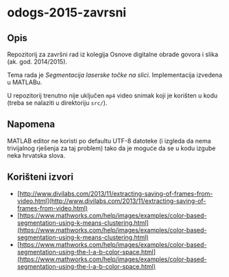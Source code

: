 ﻿# odogs-2015-zavrsni

## Opis

Repozitorij za završni rad iz kolegija Osnove digitalne obrade govora i slika (ak. god. 2014/2015).

Tema rada je *Segmentacija laserske točke na slici*. Implementacija izvedena u MATLABu.

U repozitorij trenutno nije uključen `mp4` video snimak koji je korišten u kodu (treba se nalaziti u direktoriju `src/`).

## Napomena

MATLAB editor ne koristi po defaultu UTF-8 datoteke (i izgleda da nema trivijalnog rješenja za taj problem) tako da je moguće da se u kodu izgube neka hrvatska slova.

## Korišteni izvori

- [http://www.divilabs.com/2013/11/extracting-saving-of-frames-from-video.html](http://www.divilabs.com/2013/11/extracting-saving-of-frames-from-video.html)
- [https://www.mathworks.com/help/images/examples/color-based-segmentation-using-k-means-clustering.html](https://www.mathworks.com/help/images/examples/color-based-segmentation-using-k-means-clustering.html)
- [https://www.mathworks.com/help/images/examples/color-based-segmentation-using-the-l-a-b-color-space.html](https://www.mathworks.com/help/images/examples/color-based-segmentation-using-the-l-a-b-color-space.html)